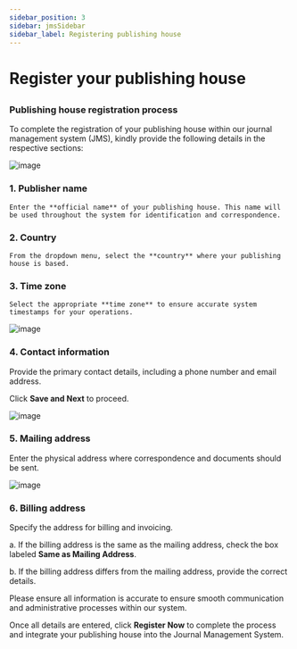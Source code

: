 ```yaml
---
sidebar_position: 3
sidebar: jmsSidebar
sidebar_label: Registering publishing house
---
```


# Register your publishing house

##

### Publishing house registration process

To complete the registration of your publishing house within our journal management system (JMS), kindly provide the following details in the respective sections:

![image](/assets/images/register-publishing-house.webp)

### 1. Publisher name

    Enter the **official name** of your publishing house. This name will be used throughout the system for identification and correspondence.

### 2. Country

    From the dropdown menu, select the **country** where your publishing house is based.

### 3. Time zone

    Select the appropriate **time zone** to ensure accurate system timestamps for your operations.

![image](/assets/images/contact-info.webp)

### 4. Contact information

Provide the primary contact details, including a phone number and email address.

Click **Save and Next** to proceed.

![image](/assets/images/mailing-address.webp)

### 5. Mailing address

Enter the physical address where correspondence and documents should be sent.

![image](/assets/images/billing-address.webp)

### 6. Billing address

Specify the address for billing and invoicing.

a. If the billing address is the same as the mailing address, check the box labeled **Same as Mailing Address**.

b. If the billing address differs from the mailing address, provide the correct details.

Please ensure all information is accurate to ensure smooth communication and administrative processes within our system.

Once all details are entered, click **Register Now** to complete the process and integrate your publishing house into the Journal Management System.
